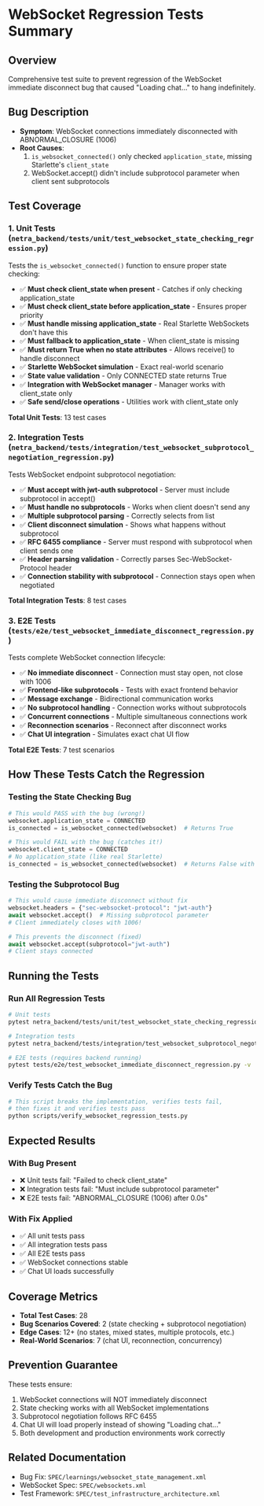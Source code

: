# WebSocket Regression Tests Summary

## Overview
Comprehensive test suite to prevent regression of the WebSocket immediate disconnect bug that caused "Loading chat..." to hang indefinitely.

## Bug Description
- **Symptom**: WebSocket connections immediately disconnected with ABNORMAL_CLOSURE (1006)
- **Root Causes**:
  1. `is_websocket_connected()` only checked `application_state`, missing Starlette's `client_state`
  2. WebSocket.accept() didn't include subprotocol parameter when client sent subprotocols

## Test Coverage

### 1. Unit Tests (`netra_backend/tests/unit/test_websocket_state_checking_regression.py`)
Tests the `is_websocket_connected()` function to ensure proper state checking:

- ✅ **Must check client_state when present** - Catches if only checking application_state
- ✅ **Must check client_state before application_state** - Ensures proper priority
- ✅ **Must handle missing application_state** - Real Starlette WebSockets don't have this
- ✅ **Must fallback to application_state** - When client_state is missing
- ✅ **Must return True when no state attributes** - Allows receive() to handle disconnect
- ✅ **Starlette WebSocket simulation** - Exact real-world scenario
- ✅ **State value validation** - Only CONNECTED state returns True
- ✅ **Integration with WebSocket manager** - Manager works with client_state only
- ✅ **Safe send/close operations** - Utilities work with client_state only

**Total Unit Tests**: 13 test cases

### 2. Integration Tests (`netra_backend/tests/integration/test_websocket_subprotocol_negotiation_regression.py`)
Tests WebSocket endpoint subprotocol negotiation:

- ✅ **Must accept with jwt-auth subprotocol** - Server must include subprotocol in accept()
- ✅ **Must handle no subprotocols** - Works when client doesn't send any
- ✅ **Multiple subprotocol parsing** - Correctly selects from list
- ✅ **Client disconnect simulation** - Shows what happens without subprotocol
- ✅ **RFC 6455 compliance** - Server must respond with subprotocol when client sends one
- ✅ **Header parsing validation** - Correctly parses Sec-WebSocket-Protocol header
- ✅ **Connection stability with subprotocol** - Connection stays open when negotiated

**Total Integration Tests**: 8 test cases

### 3. E2E Tests (`tests/e2e/test_websocket_immediate_disconnect_regression.py`)
Tests complete WebSocket connection lifecycle:

- ✅ **No immediate disconnect** - Connection must stay open, not close with 1006
- ✅ **Frontend-like subprotocols** - Tests with exact frontend behavior
- ✅ **Message exchange** - Bidirectional communication works
- ✅ **No subprotocol handling** - Connection works without subprotocols
- ✅ **Concurrent connections** - Multiple simultaneous connections work
- ✅ **Reconnection scenarios** - Reconnect after disconnect works
- ✅ **Chat UI integration** - Simulates exact chat UI flow

**Total E2E Tests**: 7 test scenarios

## How These Tests Catch the Regression

### Testing the State Checking Bug
```python
# This would PASS with the bug (wrong!)
websocket.application_state = CONNECTED
is_connected = is_websocket_connected(websocket)  # Returns True

# This would FAIL with the bug (catches it!)
websocket.client_state = CONNECTED
# No application_state (like real Starlette)
is_connected = is_websocket_connected(websocket)  # Returns False with bug!
```

### Testing the Subprotocol Bug
```python
# This would cause immediate disconnect without fix
websocket.headers = {"sec-websocket-protocol": "jwt-auth"}
await websocket.accept()  # Missing subprotocol parameter
# Client immediately closes with 1006!

# This prevents the disconnect (fixed)
await websocket.accept(subprotocol="jwt-auth")
# Client stays connected
```

## Running the Tests

### Run All Regression Tests
```bash
# Unit tests
pytest netra_backend/tests/unit/test_websocket_state_checking_regression.py -v

# Integration tests  
pytest netra_backend/tests/integration/test_websocket_subprotocol_negotiation_regression.py -v

# E2E tests (requires backend running)
pytest tests/e2e/test_websocket_immediate_disconnect_regression.py -v
```

### Verify Tests Catch the Bug
```bash
# This script breaks the implementation, verifies tests fail,
# then fixes it and verifies tests pass
python scripts/verify_websocket_regression_tests.py
```

## Expected Results

### With Bug Present
- ❌ Unit tests fail: "Failed to check client_state"
- ❌ Integration tests fail: "Must include subprotocol parameter"
- ❌ E2E tests fail: "ABNORMAL_CLOSURE (1006) after 0.0s"

### With Fix Applied
- ✅ All unit tests pass
- ✅ All integration tests pass
- ✅ All E2E tests pass
- ✅ WebSocket connections stable
- ✅ Chat UI loads successfully

## Coverage Metrics
- **Total Test Cases**: 28
- **Bug Scenarios Covered**: 2 (state checking + subprotocol negotiation)
- **Edge Cases**: 12+ (no states, mixed states, multiple protocols, etc.)
- **Real-World Scenarios**: 7 (chat UI, reconnection, concurrency)

## Prevention Guarantee
These tests ensure:
1. WebSocket connections will NOT immediately disconnect
2. State checking works with all WebSocket implementations
3. Subprotocol negotiation follows RFC 6455
4. Chat UI will load properly instead of showing "Loading chat..."
5. Both development and production environments work correctly

## Related Documentation
- Bug Fix: `SPEC/learnings/websocket_state_management.xml`
- WebSocket Spec: `SPEC/websockets.xml`
- Test Framework: `SPEC/test_infrastructure_architecture.xml`